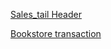 [Sales_tail Header](https://github.com/tsubaki-san/Cpp-primer/blob/master/class/sales_data.h)

[Bookstore transaction](https://github.com/tsubaki-san/Cpp-primer/blob/master/class/bookstore%20transaction.cpp)
